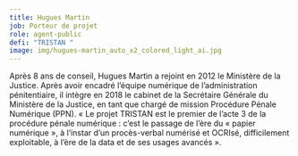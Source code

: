 ```yaml
---
title: Hugues Martin
job: Porteur de projet
role: agent-public
defi: "TRISTAN "
image: img/hugues-martin_auto_x2_colored_light_ai.jpg
---
```

Après 8 ans de conseil, Hugues Martin a rejoint en 2012 le Ministère de la Justice. Après avoir encadré l’équipe numérique de l’administration pénitentiaire, il intègre en 2018 le cabinet de la Secrétaire Générale du Ministère de la Justice, en tant que chargé de mission Procédure Pénale Numérique (PPN). « Le projet TRISTAN est le premier de l’acte 3 de la procédure pénale numérique : c’est le passage de l’ère du « papier numérique », à l‘instar d’un procès-verbal numérisé et OCRIsé, difficilement exploitable, à l’ère de la data et de ses usages avancés ».